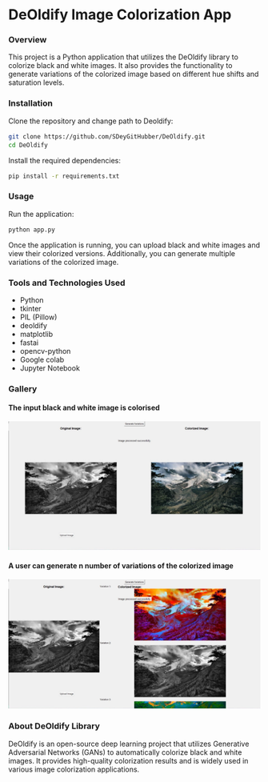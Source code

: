 # DeOldify Image Colorization App

### Overview

This project is a Python application that utilizes the DeOldify library to colorize black and white images. It also provides the functionality to generate variations of the colorized image based on different hue shifts and saturation levels.

### Installation
Clone the repository and change path to Deoldify:
```bash
git clone https://github.com/SDeyGitHubber/DeOldify.git
cd DeOldify
```

Install the required dependencies:

```bash
pip install -r requirements.txt
```

### Usage
Run the application:

```bash
python app.py
```
Once the application is running, you can upload black and white images and view their colorized versions. Additionally, you can generate multiple variations of the colorized image.

### Tools and Technologies Used
- Python
- tkinter
- PIL (Pillow)
- deoldify
- matplotlib
- fastai
- opencv-python
- Google colab
- Jupyter Notebook

### Gallery

#### The input black and white image is colorised
![colorised](./ss/colorisedSS.jpeg)

#### A user can generate n number of variations of the colorized image
![variations](./ss/variationSS.jpeg)

### About DeOldify Library
DeOldify is an open-source deep learning project that utilizes Generative Adversarial Networks (GANs) to automatically colorize black and white images. It provides high-quality colorization results and is widely used in various image colorization applications.